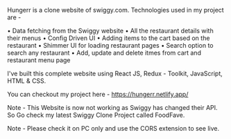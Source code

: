Hungerr is a clone website of swiggy.com. Technologies used in my project are -

• Data fetching from the Swiggy website
• All the restaurant details with their menus
• Config Driven UI
• Adding items to the cart based on the restaurant
• Shimmer UI for loading restaurant pages
• Search option to search any restaurant
• Add, update and delete itmes from cart and restaurant menu page

I've built this complete website using React JS, Redux - Toolkit, JavaScript, HTML & CSS.

You can checkout my project here - https://hungerr.netlify.app/ 

Note - This Website is now not working as Swiggy has changed their API. So Go check my latest Swiggy Clone Project called FoodFave.

Note - Please check it on PC only and use the CORS extension to see live.
